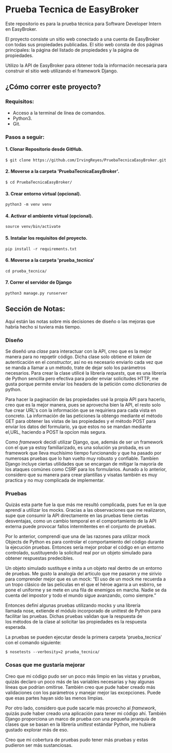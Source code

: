 # Prueba Tecnica de EasyBroker
Este repositorio es para la prueba técnica para Software Developer Intern en EasyBroker.

El proyecto  consiste  un sitio web conectado a una cuenta de EasyBroker con todas sus propiedades publicadas. El sitio web consta de dos páginas principales: la página del listado de propiedades y la página de propiedades.

Utilizo la API de EasyBroker para obtener toda la información necesaria para construir el sitio web utilizando el framework Django.

## ¿Cómo correr este proyecto?


### Requisitos:
                
* Acceso a la terminal de línea de comandos.
* Python3.
* Git.
                
### Pasos a seguir:
#### 1. Clonar Repositorio desde GitHub.
`$ git clone https://github.com/IrvingReyes/PruebaTecnicaEasyBroker.git`
#### 2. Moverse a la carpeta 'PruebaTecnicaEasyBroker'.
`$ cd PruebaTecnicaEasyBroker/`
#### 3. Crear entorno virtual (opcional).
`python3 -m venv venv`
#### 4. Activar el ambiente virtual (opcional).
`source venv/bin/activate`
#### 5. Instalar los requisitos del proyecto.
`pip install -r requirements.txt`
#### 6. Moverse a la carpeta 'prueba_tecnica'
`cd prueba_tecnica/`
#### 7. Correr el servidor de Django
`python3 manage.py runserver`

## Sección de Notas:
Aquí están las notas  sobre mis decisiones de diseño o las mejoras que habría hecho si tuviera más tiempo.

### Diseño
Se diseñó una *clase* para interactuar con la API,  creo que es la mejor manera para no repqetir código. Dicha clase solo obtiene el *token* de autenticación en el *constructor*,  así no es necesario enviarlo cada vez que se manda a llamar a un método, trate de dejar solo los parámetros necesarios. Para crear la clase utilicé la librería *requests*, que es una librería  de Python sencilla pero efectiva  para poder enviar solicitudes HTTP, me gusta porque permite enviar los headers de la petición como *dictionaries* de python.

Para hacer la paginación de las propiedades usé la propia API para hacerlo, creo que es la mejor manera, pues se aprovecha bien la API, el resto solo fue crear URL's con la información que se requiriera para cada vista en concreto. La información de las peticiones la obtengo mediante el método GET para obtener las vistas de las propiedades y el método POST para enviar los datos del formulario, ya que estos no se mandan mediante el,URL, haciendo a POST la opcíon más segura.

Como *framework* decidí utilizar Django, que, además de ser un framework con el que ya estoy familiarizado, es una solución ya probada, es un framework que lleva muchísimo tiempo funcionando y que ha pasado por numerosas pruebas que lo han vuelto muy robusto y confiable. Tambíen Django incluye ciertas utilidades que se encargan de mitigar la mayoría de los ataques comúnes como CSRF para los formularios. Aunado a lo anterior, considero que su manera para crear plantillas y visatas también es muy practica y no muy complicada de implementar.

### Pruebas
Quizás esta parte fue la que más me resultó complicada, pues fue en la que aprendí a utilizar los mocks. Gracias a las observaciones que me realizaron, supe que consumir la API directamente en las pruebas tiene ciertas desventajas, como un cambio temporal en el comportamiento de la API externa puede provocar fallos intermitentes en el conjunto de pruebas.

Por lo anterior, comprendí que una de las razones para utilizar mock Objects de Python es para controlar el comportamiento del código durante la ejecución pruebas. Entonces sería mejor probar el código en un entorno controlado, sustituyendo la solicitud real por un objeto simulado para obtener respuestas predecibles.

Un objeto simulado sustituye e imita a un objeto real dentro de un entorno de pruebas. Me gusto la analogía del articulo que me pasaron y me sirivio para comprender mejor que es un mock: “El uso de un mock me recuerda a un tropo clásico de las películas en el que el héroe agarra a un esbirro, se pone el uniforme y se mete en una fila de enemigos en marcha. Nadie se da cuenta del impostor y todo el mundo sigue avanzando, como siempre.”

Entonces definí algunas pruebas utilizando mocks y una librería llamada nose, extiende el módulo incorporado de unittest de Python para facilitar las pruebas. Dichas pruebas validan que la respuesta de los métodos de la clase al solicitar las propiedades es la respuesta esperada.

La pruebas se pueden ejecutar desde la primera carpeta ‘prueba_tecnica’ con el comando siguiente:

`$ nosetests --verbosity=2 prueba_tecnica/`

### Cosas que me gustaría mejorar
Creo que mi código pudo ser un poco más limpio en las vistas y pruebas, quizás declaro un poco más de las variables necesarias y hay algunas líneas que podrían omitirse. También creo que pude haber creado más validaciones con los parámetros y manejar mejor las excepciones. Puede que esas partes hayan sido las menos limpias.

Por otro lado, considero que pude sacarle más provecho al *framework*, quizás pude haber creado una aplicación  para tener mi código ahí. También Django proporciona un marco de prueba con una pequeña jerarquía de clases que se basan en la librería *unittest* estándar Python, me hubiera gustado explorar más de eso.

Creo que mi cobertura de pruebas pudo tener más pruebas y estas pudieron ser más sustanciosas.


